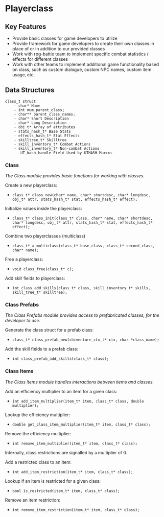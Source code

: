 # Playerclass

## Key Features

- Provide basic classes for game developers to utilize
- Provide framework for game developers to create their own classes in place of or in addition to our provided classes
- Work with rpg-battle team to implement specific combat statistics / effects for different classes
- Work with other teams to implement additional game functionality based on class, such as custom dialogue, custom NPC names, custom item usage, etc.

## Data Structures
```
class_t struct
    - char* Name
    - int num_parent_class;
    - char** parent_class_names;
    - char* Short Description
    - char* Long Description
    - obj_t* Array of attributes
    - stats_hash_t* Base Stats
    - effects_hash_t* Stat Effects
    - skilltree_t* Skilltree
    - skill_inventory_t* Combat Actions
    - skill_inventory_t* Non-combat Actions
     - UT_hash_handle Field Used by UTHASH Macros
```

### Class
_The Class module provides basic functions for working with classes._

Create a new playerclass:
- `class_t* class_new(char* name, char* shortdesc, char* longdesc, obj_t* attr, stats_hash_t* stat, effects_hash_t* effect);`

Initialize values inside the playerclass:
- `class_t* class_init(class_t* class, char* name, char* shortdesc, char* longdesc, obj_t* attr, stats_hash_t* stat, effects_hash_t* effect);`

Combine two playerclasses (multiclass)
- `class_t* = multiclass(class_t* base_class, class_t* second_class, char* name);`

Free a playerclass:
- `void class_free(class_t* c);`

Add skill fields to playerclass:
- `int class_add_skills(class_t* class, skill_inventory_t* skills, skill_tree_t* skilltree);`

### Class Prefabs
_The Class Prefabs module provides access to prefabricated classes, for the developer to use._

Generate the class struct for a prefab class:
- `class_t* class_prefab_new(chiventure_ctx_t* ctx, char *class_name);`

Add the skill fields to a prefab class:
- `int class_prefab_add_skills(class_t* class);`

### Class Items
_The Class Items module handles interactions between items and classes._

Add an efficiency multiplier to an item for a given class:
- `int add_item_multiplier(item_t* item, class_t* class, double multiplier);`

Lookup the efficiency multiplier:
- `double get_class_item_multiplier(item_t* item, class_t* class);`

Remove the efficiency multiplier:
- `int remove_item_multiplier(item_t* item, class_t* class);`

Internally, class restrictions are signalled by a multiplier of 0.

Add a restricted class to an item:
- `int add_item_restriction(item_t* item, class_t* class);`

Lookup if an item is restricted for a given class:
- `bool is_restricted(item_t* item, class_t* class);`

Remove an item restriction:
- `int remove_item_restriction(item_t* item, class_t* class);`

